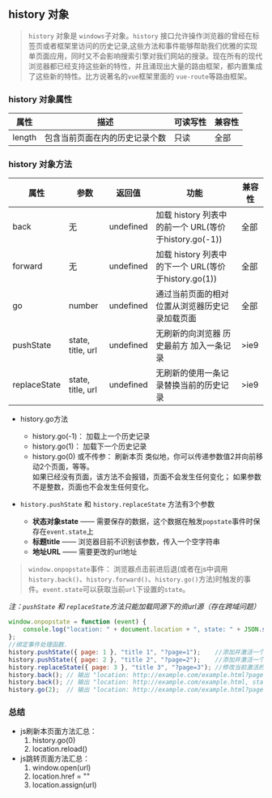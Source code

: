 
## history 对象
>  `history` 对象是 `windows`子对象。`history` 接口允许操作浏览器的曾经在标签页或者框架里访问的历史记录,这些方法和事件能够帮助我们优雅的实现单页面应用，同时又不会影响搜索引擎对我们网站的搜录。现在所有的现代浏览器都已经支持这些新的特性，并且涌现出大量的路由框架，都内置集成了这些新的特性。比方说著名的`vue`框架里面的 `vue-route`等路由框架。

### history 对象属性
属性|描述| 可读写性 | 兼容性
---|---|---|---
length | 包含当前页面在内的历史记录个数 | 只读 | 全部

### history 对象方法

 属性 | 参数 | 返回值 | 功能 | 兼容性
---|---|---|---|---
back | 无 | undefined | 加载 history 列表中的前一个 URL(等价于history.go(-1)) | 全部
forward | 无 | undefined | 加载 history 列表中的下一个 URL(等价于history.go(1)) | 全部
go | number | undefined | 通过当前页面的相对位置从浏览器历史记录加载页面 | 全部
pushState | state, title, url | undefined | 无刷新的向浏览器 历史最前方 加入一条记录  | >ie9
replaceState | state, title, url | undefined | 无刷新的使用一条记录替换当前的历史记录  | >ie9

* history.go方法
    * history.go(-1)： 加载上一个历史记录
    * history.go(1)： 加载下一个历史记录
    * history.go(0) 或不传参： 刷新本页
    类似地，你可以传递参数值2并向前移动2个页面，等等。    
    如果已经没有页面，该方法不会报错，页面不会发生任何变化； 如果参数不是整数，页面也不会发生任何变化。

* `history.pushState` 和 `history.replaceState`  方法有3个参数
     * **状态对象state** —— 需要保存的数据，这个数据在触发`popstate`事件时保存在`event.state`上
     * **标题title** —— 浏览器目前不识别该参数，传入一个空字符串
     * **地址URL** —— 需要更改的url地址

> `window.onpopstate`事件： 浏览器点击前进后退(或者在js中调用`history.back()`、`history.forward()`、`history.go()`方法)时触发的事件。`event.state`可以获取当前`url`下设置的`state`。

*注：`pushState` 和 `replaceState`方法只能加载同源下的资url源（存在跨域问题）*

```js
window.onpopstate = function (event) {
    console.log("location: " + document.location + ", state: " + JSON.stringify(event.state));
};
//绑定事件处理函数.
history.pushState({ page: 1 }, "title 1", "?page=1");    //添加并激活一个历史记录条目 http://example.com/example.html?page=1,条目索引为1
history.pushState({ page: 2 }, "title 2", "?page=2");    //添加并激活一个历史记录条目 http://example.com/example.html?page=2,条目索引为2
history.replaceState({ page: 3 }, "title 3", "?page=3"); //修改当前激活的历史记录条目 http://ex..?page=2 变为 http://ex..?page=3,条目索引为3
history.back(); // 输出 "location: http://example.com/example.html?page=1, state: {"page":1}"
history.back(); // 输出 "location: http://example.com/example.html, state: null
history.go(2);  // 输出 "location: http://example.com/example.html?page=3, state: {"page":3}
```

### 总结
* js刷新本页面方法汇总：
    1. history.go(0)
    2. location.reload()
* js跳转页面方法汇总：
    1. window.open(url)
    2. location.href = ""
    3. location.assign(url)
